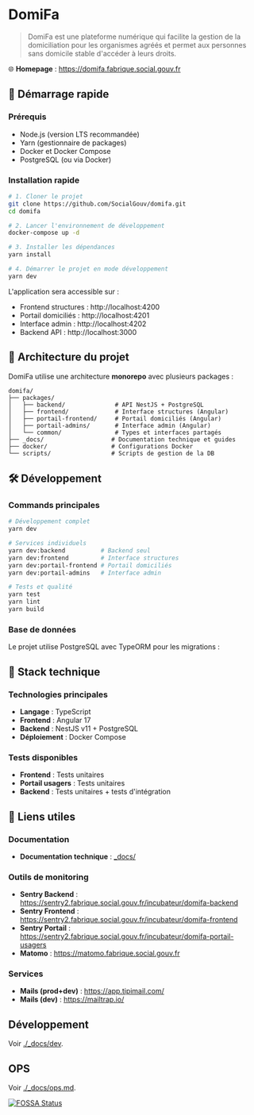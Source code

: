 # DomiFa

> DomiFa est une plateforme numérique qui facilite la gestion de la domiciliation pour les organismes agréés et permet aux personnes sans domicile stable d'accéder à leurs droits.

🌐 **Homepage** : https://domifa.fabrique.social.gouv.fr

## 🚀 Démarrage rapide

### Prérequis

- Node.js (version LTS recommandée)
- Yarn (gestionnaire de packages)
- Docker et Docker Compose
- PostgreSQL (ou via Docker)

### Installation rapide

```bash
# 1. Cloner le projet
git clone https://github.com/SocialGouv/domifa.git
cd domifa

# 2. Lancer l'environnement de développement
docker-compose up -d

# 3. Installer les dépendances
yarn install

# 4. Démarrer le projet en mode développement
yarn dev
```

L'application sera accessible sur :

- Frontend structures : http://localhost:4200
- Portail domiciliés : http://localhost:4201
- Interface admin : http://localhost:4202
- Backend API : http://localhost:3000

## 📁 Architecture du projet

DomiFa utilise une architecture **monorepo** avec plusieurs packages :

```
domifa/
├── packages/
│   ├── backend/              # API NestJS + PostgreSQL
│   ├── frontend/             # Interface structures (Angular)
│   ├── portail-frontend/     # Portail domiciliés (Angular)
│   ├── portail-admins/       # Interface admin (Angular)
│   └── common/               # Types et interfaces partagés
├── _docs/                   # Documentation technique et guides
├── docker/                  # Configurations Docker
└── scripts/                 # Scripts de gestion de la DB
```

## 🛠️ Développement

### Commands principales

```bash
# Développement complet
yarn dev

# Services individuels
yarn dev:backend          # Backend seul
yarn dev:frontend         # Interface structures
yarn dev:portail-frontend # Portail domiciliés
yarn dev:portail-admins   # Interface admin

# Tests et qualité
yarn test
yarn lint
yarn build
```

### Base de données

Le projet utilise PostgreSQL avec TypeORM pour les migrations :

## 🔧 Stack technique

### Technologies principales

- **Langage** : TypeScript
- **Frontend** : Angular 17
- **Backend** : NestJS v11 + PostgreSQL
- **Déploiement** : Docker Compose

### Tests disponibles

- **Frontend** : Tests unitaires
- **Portail usagers** : Tests unitaires
- **Backend** : Tests unitaires + tests d'intégration

## 🔗 Liens utiles

### Documentation

- **Documentation technique** : [\_docs/](https://github.com/SocialGouv/domifa/tree/master/_docs)

### Outils de monitoring

- **Sentry Backend** : https://sentry2.fabrique.social.gouv.fr/incubateur/domifa-backend
- **Sentry Frontend** : https://sentry2.fabrique.social.gouv.fr/incubateur/domifa-frontend
- **Sentry Portail** : https://sentry2.fabrique.social.gouv.fr/incubateur/domifa-portail-usagers
- **Matomo** : https://matomo.fabrique.social.gouv.fr

### Services

- **Mails (prod+dev)** : https://app.tipimail.com/
- **Mails (dev)** : https://mailtrap.io/

## Développement

Voir [./\_docs/dev](./_docs/dev).

## OPS

Voir [./\_docs/ops.md](./_docs/ops.md).

[![FOSSA Status](https://app.fossa.io/api/projects/git%2Bgithub.com%2FSocialGouv%2Fdomifa.svg?type=large)](https://app.fossa.io/projects/git%2Bgithub.com%2FSocialGouv%2Fdomifa?ref=badge_large)
